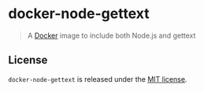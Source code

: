 # docker-node-gettext

> A [Docker](https://www.docker.com/) image to include both Node.js and gettext

## License

`docker-node-gettext` is released under the [MIT license](https://en.wikipedia.org/wiki/MIT_License).
